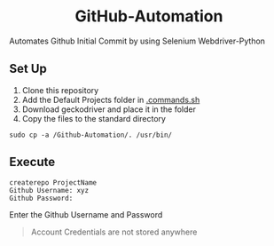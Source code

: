 <h1 align=center>GitHub-Automation</h1>

Automates Github Initial Commit by using Selenium Webdriver-Python

## Set Up

1. Clone this repository <br />
2. Add the Default Projects folder in [.commands.sh](https://github.com/sooryaprakash31/Github-Automation/blob/master/.commands.sh#L9) 
3. Download geckodriver and place it in the folder
4. Copy the files to the standard directory <br />
  ```
  sudo cp -a /Github-Automation/. /usr/bin/
  ```
## Execute <br />

```
createrepo ProjectName
Github Username: xyz
Github Password:
```
Enter the Github Username and Password <br />

>Account Credentials are not stored anywhere
